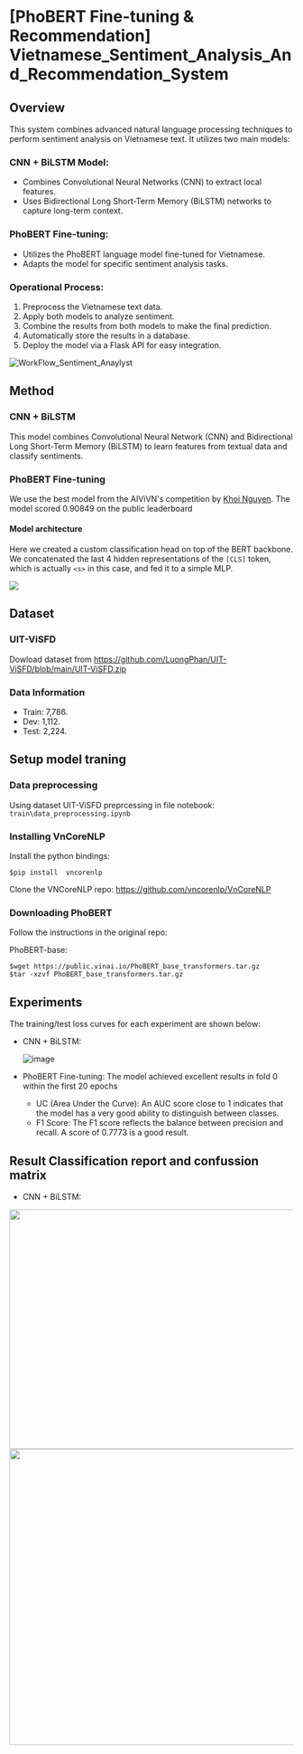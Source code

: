 ﻿ #  [PhoBERT Fine-tuning & Recommendation] Vietnamese_Sentiment_Analysis_And_Recommendation_System

## Overview
This system combines advanced natural language processing techniques to perform sentiment analysis on Vietnamese text. It utilizes two main models:
### CNN + BiLSTM Model:
- Combines Convolutional Neural Networks (CNN) to extract local features.
- Uses Bidirectional Long Short-Term Memory (BiLSTM) networks to capture long-term context.

### PhoBERT Fine-tuning:
- Utilizes the PhoBERT language model fine-tuned for Vietnamese.
- Adapts the model for specific sentiment analysis tasks.

### Operational Process:
1. Preprocess the Vietnamese text data.
2. Apply both models to analyze sentiment.
3. Combine the results from both models to make the final prediction.
4. Automatically store the results in a database.
5. Deploy the model via a Flask API for easy integration.

![WorkFlow_Sentiment_Anaylyst](https://github.com/user-attachments/assets/4ef1b462-9c69-4fac-969e-7a04c512b366)

## Method
### CNN + BiLSTM
This model combines Convolutional Neural Network (CNN) and Bidirectional Long Short-Term Memory (BiLSTM) to learn features from textual data and classify sentiments.

### PhoBERT Fine-tuning
We use the best model from the AIViVN's competition by [Khoi Nguyen](https://github.com/suicao). The model scored 0.90849 on the public leaderboard

#### Model architecture
Here we created a custom classification head on top of the BERT backbone. We concatenated the last 4 hidden representations of the ```[CLS]``` token, which is actually ```<s>``` in this case, and fed it to a simple MLP.

![](https://i.imgur.com/1bYD5dq.png)
## Dataset
### UIT-ViSFD
Dowload dataset from https://github.com/LuongPhan/UIT-ViSFD/blob/main/UIT-ViSFD.zip

### Data Information
- Train: 7,786.
- Dev: 1,112.
- Test: 2,224.

## Setup model traning

### Data preprocessing
Using dataset UIT-ViSFD preprcessing in file notebook:
```train\data_preprocessing.ipynb```

### Installing VnCoreNLP

Install the python bindings:

```$pip install  vncorenlp```

Clone the VNCoreNLP repo: https://github.com/vncorenlp/VnCoreNLP

### Downloading PhoBERT 

Follow the instructions in the original repo:

PhoBERT-base:

```
$wget https://public.vinai.io/PhoBERT_base_transformers.tar.gz
$tar -xzvf PhoBERT_base_transformers.tar.gz
```
## Experiments
The training/test loss curves for each experiment are shown below:
- CNN + BiLSTM:
  
  ![image](https://github.com/user-attachments/assets/098f7be9-c740-4b27-a074-15e14bf2b92c)
- PhoBERT Fine-tuning: The model achieved excellent results in fold 0 within the first 20 epochs
  - UC (Area Under the Curve): An AUC score close to 1 indicates that the model has a very good ability to distinguish between classes.
  - F1 Score: The F1 score reflects the balance between precision and recall. A score of 0.7773 is a good result.

## Result Classification report and confussion matrix
- CNN + BiLSTM:
<p align="center">
  <img src="results/CNN_BiLSTM.png" width="593" height="424><br/>
</p>

- PhoBERT Fine-tuning:

<p align="center">
  <img src="results/PhoBERT.png" width="693" height="524"><br/>
</p>



  

